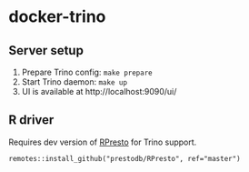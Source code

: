 # docker-trino

## Server setup

1. Prepare Trino config: ``make prepare``
2. Start Trino daemon: ``make up``
3. UI is available at http://localhost:9090/ui/

## R driver

Requires dev version of [RPresto](https://github.com/prestodb/RPresto) for Trino support.

```
remotes::install_github("prestodb/RPresto", ref="master")
```
